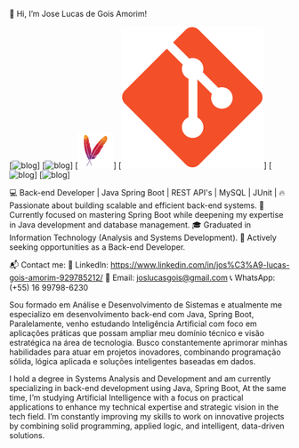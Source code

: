 👋 Hi, I’m Jose Lucas de Gois Amorim!

[![blog](https://camo.githubusercontent.com/e2401dd26daa40cf055d4ba675b3f263c8ac5e809a8cdcf9083ab73caea7d9fd/68747470733a2f2f7777772e766563746f726c6f676f2e7a6f6e652f6c6f676f732f6a6176612f6a6176612d69636f6e2e737667)]
[![blog](https://camo.githubusercontent.com/53f0f04650bfc2aef2ec4fd578d1fca0ef7ecafe5a802eea6b8ee597cad9f936/68747470733a2f2f7777772e766563746f726c6f676f2e7a6f6e652f6c6f676f732f737072696e67696f2f737072696e67696f2d69636f6e2e737667)]
[![blog](https://raw.githubusercontent.com/vscode-icons/vscode-icons/master/icons/file_type_maven.svg)]
[![blog](https://raw.githubusercontent.com/devicons/devicon/master/icons/git/git-original.svg)]
[![blog](https://camo.githubusercontent.com/bec50fc393760c04ddb8755164bef448c8e53600900bb127542ce3687bef8a59/68747470733a2f2f7777772e766563746f726c6f676f2e7a6f6e652f6c6f676f732f6d7973716c2f6d7973716c2d69636f6e2e737667)]
[![blog](https://camo.githubusercontent.com/5c2595c2fcc9ef7ffa97d14f868547d945d5cee65045377c7c34611b5a67c139/68747470733a2f2f7777772e766563746f726c6f676f2e7a6f6e652f6c6f676f732f676574706f73746d616e2f676574706f73746d616e2d69636f6e2e737667)]


💻 Back-end Developer | Java Spring Boot | REST API's | MySQL | JUnit |
🔥 Passionate about building scalable and efficient back-end systems.
🎯 Currently focused on mastering Spring Boot while deepening my expertise in Java development and database management.
🎓 Graduated in Information Technology (Analysis and Systems Development).
🚀 Actively seeking opportunities as a Back-end Developer.

📬 Contact me:
💼 LinkedIn: https://www.linkedin.com/in/jos%C3%A9-lucas-gois-amorim-929785212/
📧 Email: joslucasgois@gmail.com
📞 WhatsApp: (+55) 16 99798-6230

Sou formado em Análise e Desenvolvimento de Sistemas e atualmente me especializo em desenvolvimento back-end com Java, Spring Boot, Paralelamente, venho estudando Inteligência Artificial com foco em aplicações práticas que possam ampliar meu domínio técnico e visão estratégica na área de tecnologia. Busco constantemente aprimorar minhas habilidades para atuar em projetos inovadores, combinando programação sólida, lógica aplicada e soluções inteligentes baseadas em dados.

I hold a degree in Systems Analysis and Development and am currently specializing in back-end development using Java, Spring Boot, At the same time, I’m studying Artificial Intelligence with a focus on practical applications to enhance my technical expertise and strategic vision in the tech field. I’m constantly improving my skills to work on innovative projects by combining solid programming, applied logic, and intelligent, data-driven solutions.
